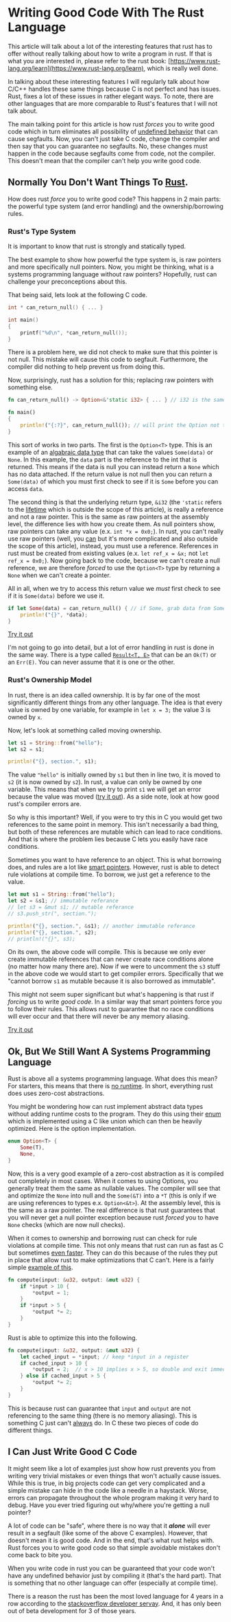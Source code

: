 <!--
img: ![](https://upload.wikimedia.org/wikipedia/commons/thumb/d/d5/Rust_programming_language_black_logo.svg/1200px-Rust_programming_language_black_logo.svg.png)
-->
# Writing Good Code With The Rust Language
This article will talk about a lot of the interesting features that rust has to offer without really talking about how to write a program in rust. If that is what you are interested in, please refer
to the rust book: [https://www.rust-lang.org/learn](https://www.rust-lang.org/learn), which is really well done.

In talking about these interesting features I will regularly talk about how C/C++ handles these same things because C is not perfect and has issues. 
Rust, fixes a lot of these issues in rather elegant ways.
To note, there are other languages that are more comparable to Rust's features that I will not talk about. 

The main talking point for this article is how rust *forces* you to write good code which in turn eliminates all possibility of [undefined behavior](https://en.cppreference.com/w/cpp/language/ub) that can cause segfaults. Now, you can't just take C code, change the compiler and then say that you can guarantee no segfaults.
No, these changes must happen in the code because segfaults come from code, not the compiler. This doesn't mean that the compiler can't help you write good code.

## Normally You Don't Want Things To [Rust](https://stackoverflow.com/q/16494822/9664285). <!-- This could be better -->
How does rust *force* you to write good code?
This happens in 2 main parts: the powerful type system (and error handling) and the ownership/borrowing rules.

### Rust's Type System
It is important to know that rust is strongly and statically typed.

The best example to show how powerful the type system is, is raw pointers and more specifically null pointers. 
Now, you might be thinking, what is a systems programming language without raw pointers? Hopefully, rust can challenge your preconceptions about this.

That being said, lets look at the following C code.
```c
int * can_return_null() { ... }

int main()
{
    printf("%d\n", *can_return_null());
}
```
There is a problem here, we did not check to make sure that this pointer is not null. 
This mistake will cause this code to segfault.
Furthermore, the compiler did nothing to help prevent us from doing this.

Now, surprisingly, rust has a solution for this; replacing raw pointers with something else. 
```rust
fn can_return_null() -> Option<&'static i32> { ... } // i32 is the same as an int

fn main()
{
    println!("{:?}", can_return_null()); // will print the Option not the data
}
```
This sort of works in two parts. The first is the `Option<T>` type.
This is an example of an [algabraic data type](https://doc.rust-lang.org/book/ch06-00-enums.html) that can take the values `Some(data)` or `None`.
In this example, the `data` part is the reference to the int that is returned.
This means if the data is null you can instead return a `None` which has no data attached.
If the return value is not null then you can return a `Some(data)` of which you must first check to see if it is `Some` before you can access `data`.

The second thing is that the underlying return type, `&i32` (the `'static` refers to the [lifetime](https://doc.rust-lang.org/book/ch10-03-lifetime-syntax.html) which is outside the scope of this article), is really a reference and not a raw pointer.
This is the same as raw pointers at the assembly level, the difference lies with how you create them. As null pointers show, raw pointers can take any value (e.x. `int *x = 0x0;`).
In rust, you can't really use raw pointers (well, you [can](https://doc.rust-lang.org/1.30.0/book/2018-edition/ch19-01-unsafe-rust.html?highlight=raw,pointer#dereferencing-a-raw-pointer) but it's more complicated and also outside the scope of this article), instead, you must use a reference. References in rust must be created from existing values (e.x. `let ref_x = &x;` not `let ref_x = 0x0;`). 
Now going back to the code, because we can't create a null reference, we are therefore *forced* to use the `Option<T>` type by returning a `None` when we can't create a pointer.

All in all, when we try to access this return value we *must* first check to see if it is `Some(data)` before we use it.
```rust
if let Some(data) = can_return_null() { // if Some, grab data from Some
    println!("{}", *data);
}
```
[Try it out](https://play.rust-lang.org/?version=stable&mode=debug&edition=2018&gist=3dcc80f1d9492a73e6d4e29135c9ddb2)

I'm not going to go into detail, but a lot of error handling in rust is done in the same way.
There is a type called [`Result<T, E>`](https://doc.rust-lang.org/book/ch09-02-recoverable-errors-with-result.html) that can be an `Ok(T)` or an `Err(E)`.
You can never assume that it is one or the other.

### Rust's Ownership Model
In rust, there is an idea called ownership. It is by far one of the most significantly different things from any other language.
The idea is that every value is owned by one variable, for example in `let x = 3;` the value 3 is owned by `x`.

Now, let's look at something called moving ownership. 
```rust
let s1 = String::from("hello");
let s2 = s1;

println!("{}, section.", s1);

```

The value `"hello"` is initially owned by `s1` but then in line two, it is moved to `s2` (it is now owned by `s2`).
In rust, a value can only be owned by one variable. This means that when we try to print `s1` we will get an error because the value was moved ([try it out](https://play.rust-lang.org/?version=stable&mode=debug&edition=2018&gist=c120b11388eba7a5cc0b7884f0bf2d0e)).
As a side note, look at how good rust's compiler errors are.

So why is this important? Well, if you were to try this in C you would get two references to the same point in memory.
This isn't necessarily a bad thing, but both of these references are mutable which can lead to race conditions. And that is where the problem lies because C lets you easily have race conditions.

Sometimes you want to have reference to an object. This is what borrowing does, and rules are a lot like [smart pointers](https://stackoverflow.com/a/106614/9664285).
However, rust is able to detect rule violations at compile time. To borrow, we just get a reference to the value.
```rust
let mut s1 = String::from("hello");
let s2 = &s1; // immutable referance
// let s3 = &mut s1; // mutable referance
// s3.push_str(", section.");

println!("{}, section.", &s1); // another immutable referance
println!("{}, section.", s2);
// println!("{}", s3);
```

On its own, the above code will compile. This is because we only ever create immutable references that can never create race conditions alone (no matter how many there are).
Now if we were to uncomment the `s3` stuff in the above code we would start to get compiler errors.
Specifically that we "cannot borrow `s1` as mutable because it is also borrowed as immutable".

This might not seem super significant but what's happening is that rust if *forcing* us to write *good code*.
In a similar way that smart pointers force you to follow their rules. This allows rust to guarantee that no race conditions will ever occur and that there will never be any memory aliasing.

[Try it out](https://play.rust-lang.org/?version=stable&mode=debug&edition=2018&gist=27083389043aa11874249ee2d1684c44)

## Ok, But We Still Want A Systems Programming Language
Rust is above all a systems programming language. What does this mean? For starters, this means that there is [no runtime](https://prev.rust-lang.org/en-US/faq.html#does-rust-do-tail-call-optimization). <!-- this page has a banner that covers up what I want to show so I got the link to the item above it -->
In short, everything rust does uses zero-cost abstractions.

You might be wondering how can rust implement abstract data types without adding runtime costs to the program.
They do this using their [enum](https://doc.rust-lang.org/book/ch06-00-enums.html) which is implemented using a C like union which can then be heavily optimized.
Here is the option implementation.
```rust
enum Option<T> {
    Some(T),
    None,
}
```
Now, this is a very good example of a zero-cost abstraction as it is compiled out completely in most cases.
When it comes to using Options, you generally treat them the same as nullable values. The compiler will see that and optimize the `None` into null and the `Some(&T)` into a `*T` (this is only if we are using references to types e.x. `Option<&t>`).
At the assembly level, this is the same as a raw pointer. The real difference is that rust guarantees that you will never get a null pointer exception because rust *forced* you to have `None` checks (which are now null checks).

When it comes to ownership and borrowing rust can check for rule violations at compile time.
This not only means that rust can run as fast as C but sometimes [even faster](https://benchmarksgame-team.pages.debian.net/benchmarksgame/fastest/rust.html).
They can do this because of the rules they put in place that allow rust to make optimizations that C can't. Here is a fairly simple [example of this](https://doc.rust-lang.org/nomicon/aliasing.html).
```rust
fn compute(input: &u32, output: &mut u32) {
    if *input > 10 {
        *output = 1;
    }
    if *input > 5 {
        *output *= 2;
    }
}
```
Rust is able to optimize this into the following.
```rust
fn compute(input: &u32, output: &mut u32) {
    let cached_input = *input; // keep *input in a register
    if cached_input > 10 {
        *output = 2;  // x > 10 implies x > 5, so double and exit immediately
    } else if cached_input > 5 {
        *output *= 2;
    }
}
```

This is because rust can guarantee that `input` and `output` are not referencing to the same thing (there is no memory aliasing).
This is something C just can't [always](https://stackoverflow.com/a/30827880/9664285) do. 
In C these two pieces of code do different things.

## I Can Just Write Good C Code <!-- needs work -->
It might seem like a lot of examples just show how rust prevents you from writing very trivial mistakes or even things that won't actually cause issues. While this is true, in big projects code can get very complicated and a simple mistake can hide in the code like a needle in a haystack.
Worse, errors can propagate throughout the whole program making it very hard to debug.
Have you ever tried figuring out why/where you're getting a null pointer? <!-- I don't like this line -->

A lot of code can be "safe", where there is no way that it __*alone*__ will ever result in a segfault (like some of the above C examples).
However, that doesn't mean it is good code. And in the end, that's what rust helps with.
Rust forces you to write good code so that simple avoidable mistakes don't come back to bite you.

When you write code in rust you can be guaranteed that your code won't have any undefined behavior just by compiling it (that's the hard part).
That is something that no other language can offer (especially at compile time).

There is a reason the rust has been the most loved language for 4 years in a row according to the [stackoverflow developer servay](https://insights.stackoverflow.com/survey/2019#technology-_-most-loved-dreaded-and-wanted-languages).
And, it has only been out of beta development for 3 of those years.
